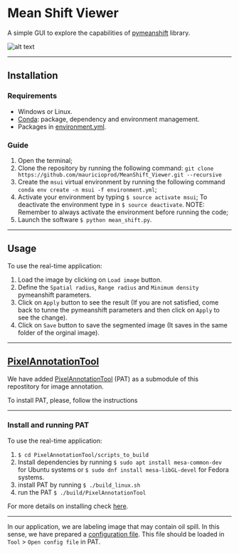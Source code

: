 # Mean Shift Viewer
A simple GUI to explore the capabilities of [pymeanshift](https://github.com/fjean/pymeanshift) library.

![alt text](https://github.com/mauricioprod/MeanShift_Viewer/blob/main/figs/interface_example.png?raw=true)

----
## Installation

### Requirements
* Windows or Linux.
* [Conda](https://conda.io/docs/user-guide/install/index.html): package, dependency and environment management.
* Packages in [environment.yml](https://github.com/mauricioprod/MeanShift_Viewer/blob/main/environment.yml).

### Guide

1. Open the terminal;
2. Clone the repository by running the following command: `git clone https://github.com/mauricioprod/MeanShift_Viewer.git --recursive`
3. Create the `msui` virtual environment by running
the following command `conda env create -n msui -f environment.yml`;
4. Activate your environment by typing `$ source activate msui`;
To deactivate the environment type in `$ source deactivate`.
NOTE: Remember to always activate the environment before running the code;
5. Launch the software `$ python mean_shift.py`.

----
## Usage
To use the real-time application:

1. Load the image by clicking on `Load image` button.
2. Define the `Spatial radius`, `Range radius` and `Minimum density` pymeanshift parameters.
3. Click on `Apply` button to see the result (If you are not satisfied, come back to tunne the pymeanshift parameters and then click on `Apply` to see the change).
4. Click on `Save` button to save the segmented image (It saves in the same folder of the orginal image).

----
## [PixelAnnotationTool](https://github.com/abreheret/PixelAnnotationTool)
We have added [PixelAnnotationTool](https://github.com/abreheret/PixelAnnotationTool) (PAT) as a submodule of this repostitory for image annotation.


To install PAT, please, follow the instructions

----
### Install and running PAT
To use the real-time application:
1. `$ cd PixelAnnotationTool/scripts_to_build`
2. Install dependencies by running `$ sudo apt install mesa-common-dev` for Ubuntu systems or `$ sudo dnf install mesa-libGL-devel` for Fedora systems.
3. install PAT by running `$ ./build_linux.sh`
4. run the PAT `$ ./build/PixelAnnotationTool`

For more details on installing check [here](https://github.com/abreheret/PixelAnnotationTool/tree/master/scripts_to_build).

----

In our application, we are labeling image that may contain oil spill. In this sense, we have prepared a [configuration file](https://github.com/mauricioprod/MeanShift_Viewer/blob/main/oil_detect_classes.json).
This file should be loaded in `Tool` > `Open config file` in PAT.